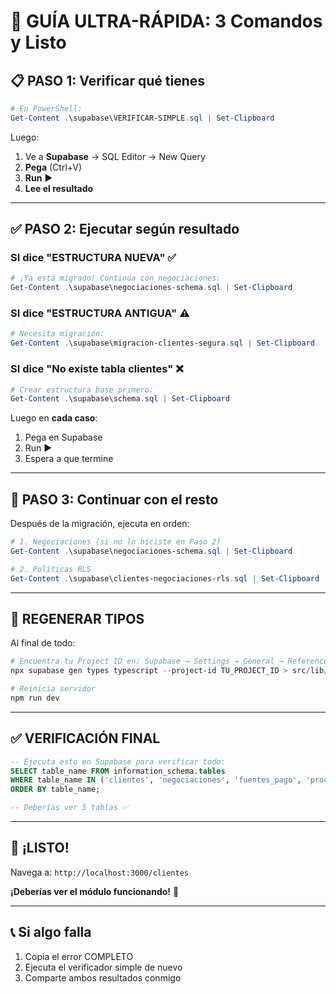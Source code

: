 # 🚀 GUÍA ULTRA-RÁPIDA: 3 Comandos y Listo

## 📋 PASO 1: Verificar qué tienes

```powershell
# En PowerShell:
Get-Content .\supabase\VERIFICAR-SIMPLE.sql | Set-Clipboard
```

Luego:
1. Ve a **Supabase** → SQL Editor → New Query
2. **Pega** (Ctrl+V)
3. **Run** ▶️
4. **Lee el resultado**

---

## ✅ PASO 2: Ejecutar según resultado

### SI dice "ESTRUCTURA NUEVA" ✅
```powershell
# ¡Ya está migrado! Continúa con negociaciones:
Get-Content .\supabase\negociaciones-schema.sql | Set-Clipboard
```

### SI dice "ESTRUCTURA ANTIGUA" ⚠️
```powershell
# Necesita migración:
Get-Content .\supabase\migracion-clientes-segura.sql | Set-Clipboard
```

### SI dice "No existe tabla clientes" ❌
```powershell
# Crear estructura base primero:
Get-Content .\supabase\schema.sql | Set-Clipboard
```

Luego en **cada caso**:
1. Pega en Supabase
2. Run ▶️
3. Espera a que termine

---

## 🎯 PASO 3: Continuar con el resto

Después de la migración, ejecuta en orden:

```powershell
# 1. Negociaciones (si no lo hiciste en Paso 2)
Get-Content .\supabase\negociaciones-schema.sql | Set-Clipboard

# 2. Políticas RLS
Get-Content .\supabase\clientes-negociaciones-rls.sql | Set-Clipboard
```

---

## 🔧 REGENERAR TIPOS

Al final de todo:

```powershell
# Encuentra tu Project ID en: Supabase → Settings → General → Reference ID
npx supabase gen types typescript --project-id TU_PROJECT_ID > src/lib/supabase/database.types.ts

# Reinicia servidor
npm run dev
```

---

## ✅ VERIFICACIÓN FINAL

```sql
-- Ejecuta esto en Supabase para verificar todo:
SELECT table_name FROM information_schema.tables
WHERE table_name IN ('clientes', 'negociaciones', 'fuentes_pago', 'procesos_negociacion', 'plantillas_proceso')
ORDER BY table_name;

-- Deberías ver 5 tablas ✅
```

---

## 🎉 ¡LISTO!

Navega a: `http://localhost:3000/clientes`

**¡Deberías ver el módulo funcionando!** 🚀

---

## 📞 Si algo falla

1. Copia el error COMPLETO
2. Ejecuta el verificador simple de nuevo
3. Comparte ambos resultados conmigo

